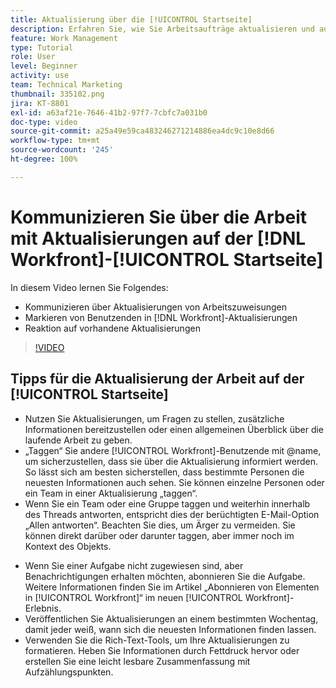 ```yaml
---
title: Aktualisierung über die [!UICONTROL Startseite]
description: Erfahren Sie, wie Sie Arbeitsaufträge aktualisieren und auf bestehende Aktualisierungen reagieren können. Taggen Sie  [!DNL Workfront] -Benutzende in Aktualisierungen, um sie über die Kommunikation zu informieren.
feature: Work Management
type: Tutorial
role: User
level: Beginner
activity: use
team: Technical Marketing
thumbnail: 335102.png
jira: KT-8801
exl-id: a63af21e-7646-41b2-97f7-7cbfc7a031b0
doc-type: video
source-git-commit: a25a49e59ca483246271214886ea4dc9c10e8d66
workflow-type: tm+mt
source-wordcount: '245'
ht-degree: 100%

---
```


# Kommunizieren Sie über die Arbeit mit Aktualisierungen auf der [!DNL Workfront]-[!UICONTROL Startseite]

In diesem Video lernen Sie Folgendes:

* Kommunizieren über Aktualisierungen von Arbeitszuweisungen
* Markieren von Benutzenden in [!DNL Workfront]-Aktualisierungen
* Reaktion auf vorhandene Aktualisierungen

>[!VIDEO](https://video.tv.adobe.com/v/335102/?quality=12&learn=on)

## Tipps für die Aktualisierung der Arbeit auf der [!UICONTROL Startseite]

* Nutzen Sie Aktualisierungen, um Fragen zu stellen, zusätzliche Informationen bereitzustellen oder einen allgemeinen Überblick über die laufende Arbeit zu geben.
* „Taggen“ Sie andere [!UICONTROL Workfront]-Benutzende mit @name, um sicherzustellen, dass sie über die Aktualisierung informiert werden. So lässt sich am besten sicherstellen, dass bestimmte Personen die neuesten Informationen auch sehen. Sie können einzelne Personen oder ein Team in einer Aktualisierung „taggen“.
* Wenn Sie ein Team oder eine Gruppe taggen und weiterhin innerhalb des Threads antworten, entspricht dies der berüchtigten E-Mail-Option „Allen antworten“. Beachten Sie dies, um Ärger zu vermeiden. Sie können direkt darüber oder darunter taggen, aber immer noch im Kontext des Objekts.

<!---
paragraph below needs a hyperlink to an article
--->

* Wenn Sie einer Aufgabe nicht zugewiesen sind, aber Benachrichtigungen erhalten möchten, abonnieren Sie die Aufgabe. Weitere Informationen finden Sie im Artikel „Abonnieren von Elementen in [!UICONTROL Workfront]“ im neuen [!UICONTROL Workfront]-Erlebnis.
* Veröffentlichen Sie Aktualisierungen an einem bestimmten Wochentag, damit jeder weiß, wann sich die neuesten Informationen finden lassen.
* Verwenden Sie die Rich-Text-Tools, um Ihre Aktualisierungen zu formatieren. Heben Sie Informationen durch Fettdruck hervor oder erstellen Sie eine leicht lesbare Zusammenfassung mit Aufzählungspunkten.

<!---
learn more URLs
--->

